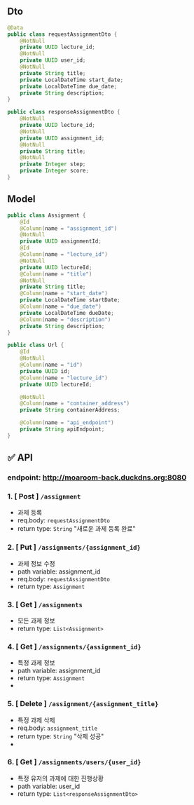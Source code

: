 ## Dto

```Java
@Data
public class requestAssignmentDto {
    @NotNull
    private UUID lecture_id;
    @NotNull
    private UUID user_id;
    @NotNull
    private String title;
    private LocalDateTime start_date;
    private LocalDateTime due_date;
    private String description;
}

public class responseAssignmentDto {
    @NotNull
    private UUID lecture_id;
    @NotNull
    private UUID assignment_id;
    @NotNull
    private String title;
    @NotNull
    private Integer step;
    private Integer score;
}

```

## Model
```java
public class Assignment {
    @Id
    @Column(name = "assignment_id")
    @NotNull
    private UUID assignmentId;
    @Id
    @Column(name = "lecture_id")
    @NotNull
    private UUID lectureId;
    @Column(name = "title")
    @NotNull
    private String title;
    @Column(name = "start_date")
    private LocalDateTime startDate;
    @Column(name = "due_date")
    private LocalDateTime dueDate;
    @Column(name = "description")
    private String description;
}

public class Url {
    @Id
    @NotNull
    @Column(name = "id")
    private UUID id;
    @Column(name = "lecture_id")
    private UUID lectureId;

    @NotNull
    @Column(name = "container_address")
    private String containerAddress;

    @Column(name = "api_endpoint")
    private String apiEndpoint;
}
```

## ✅ API

### endpoint: http://moaroom-back.duckdns.org:8080

### 1. [ Post ] `/assignment`

- 과제 등록
- req.body: `requestAssignmentDto`
- return type: `String` "새로운 과제 등록 완료"

### 2. [ Put ] `/assignments/{assignment_id}`

- 과제 정보 수정
- path variable: assignment_id
- req.body: `requestAssignmentDto`
- return type: `Assignment`

### 3. [ Get ] `/assignments`

- 모든 과제 정보
- return type: `List<Assignment>`

### 4. [ Get ] `/assignments/{assignment_id}`

- 특정 과제 정보
- path variable: assignment_id
- return type: `Assignment`
-
### 5. [ Delete ] `/assignment/{assignment_title}`

- 특정 과제 삭제
- req.body: `assignment_title`
- return type: `String` "삭제 성공"
- 
### 6. [ Get ] `/assignments/users/{user_id}`

- 특정 유저의 과제에 대한 진행상황
- path variable: user_id
- return type: `List<responseAssignmentDto>`